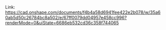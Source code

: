 Link: https://cad.onshape.com/documents/f4b4a58d6941fee422e2b078/w/35a60ab5d50c26784bc8a502/e/67ff0079dd04957e458cc996?renderMode=0&uiState=6686eb532cd36c358f744065

